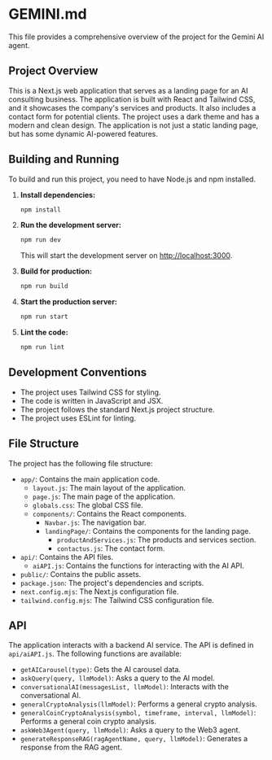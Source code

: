 # GEMINI.md

This file provides a comprehensive overview of the project for the Gemini AI agent.

## Project Overview

This is a Next.js web application that serves as a landing page for an AI consulting business. The application is built with React and Tailwind CSS, and it showcases the company's services and products. It also includes a contact form for potential clients. The project uses a dark theme and has a modern and clean design. The application is not just a static landing page, but has some dynamic AI-powered features.

## Building and Running

To build and run this project, you need to have Node.js and npm installed.

1.  **Install dependencies:**
    ```bash
    npm install
    ```

2.  **Run the development server:**
    ```bash
    npm run dev
    ```
    This will start the development server on [http://localhost:3000](http://localhost:3000).

3.  **Build for production:**
    ```bash
    npm run build
    ```

4.  **Start the production server:**
    ```bash
    npm run start
    ```

5.  **Lint the code:**
    ```bash
    npm run lint
    ```

## Development Conventions

*   The project uses Tailwind CSS for styling.
*   The code is written in JavaScript and JSX.
*   The project follows the standard Next.js project structure.
*   The project uses ESLint for linting.

## File Structure

The project has the following file structure:

*   `app/`: Contains the main application code.
    *   `layout.js`: The main layout of the application.
    *   `page.js`: The main page of the application.
    *   `globals.css`: The global CSS file.
    *   `components/`: Contains the React components.
        *   `Navbar.js`: The navigation bar.
        *   `landingPage/`: Contains the components for the landing page.
            *   `productAndServices.js`: The products and services section.
            *   `contactus.js`: The contact form.
*   `api/`: Contains the API files.
    *   `aiAPI.js`: Contains the functions for interacting with the AI API.
*   `public/`: Contains the public assets.
*   `package.json`: The project's dependencies and scripts.
*   `next.config.mjs`: The Next.js configuration file.
*   `tailwind.config.mjs`: The Tailwind CSS configuration file.

## API

The application interacts with a backend AI service. The API is defined in `api/aiAPI.js`. The following functions are available:

*   `getAICarousel(type)`: Gets the AI carousel data.
*   `askQuery(query, llmModel)`: Asks a query to the AI model.
*   `conversationalAI(messagesList, llmModel)`: Interacts with the conversational AI.
*   `generalCryptoAnalysis(llmModel)`: Performs a general crypto analysis.
*   `generalCoinCryptoAnalysis(symbol, timeframe, interval, llmModel)`: Performs a general coin crypto analysis.
*   `askWeb3Agent(query, llmModel)`: Asks a query to the Web3 agent.
*   `generateResponseRAG(ragAgentName, query, llmModel)`: Generates a response from the RAG agent.
